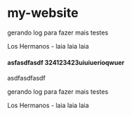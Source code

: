 # my-website


gerando log para fazer mais testes

Los Hermanos - laia laia laia
 




#### asfasdfasdf   324123423uiuiuerioqwuer
 
 
 asdfasdfasdf
 
 
gerando log para fazer mais testes

Los Hermanos - laia laia laia
 
